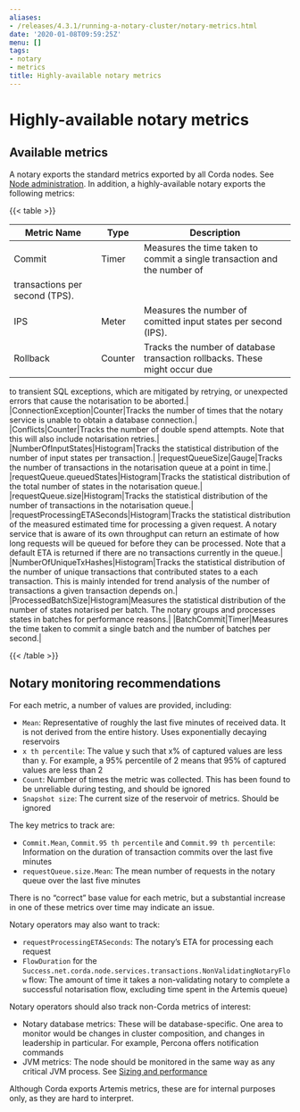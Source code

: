 ```yaml
---
aliases:
- /releases/4.3.1/running-a-notary-cluster/notary-metrics.html
date: '2020-01-08T09:59:25Z'
menu: []
tags:
- notary
- metrics
title: Highly-available notary metrics
---
```



# Highly-available notary metrics


## Available metrics

A notary exports the standard metrics exported by all Corda nodes. See [Node administration](../node-administration.md). In addition, a
highly-available notary exports the following metrics:


{{< table >}}

|Metric Name|Type|Description|
|-----------------------------|-----------|------------------------------------------------------------------------------|
|Commit|Timer|Measures the time taken to commit a single transaction and the number of
transactions per second (TPS).|
|IPS|Meter|Measures the number of comitted input states per second (IPS).|
|Rollback|Counter|Tracks the number of database transaction rollbacks. These might occur due
to transient SQL exceptions, which are mitigated by retrying, or unexpected
errors that cause the notarisation to be aborted.|
|ConnectionException|Counter|Tracks the number of times that the notary service is unable to obtain a
database connection.|
|Conflicts|Counter|Tracks the number of double spend attempts. Note that this will also include
notarisation retries.|
|NumberOfInputStates|Histogram|Tracks the statistical distribution of the number of input states per
transaction.|
|requestQueueSize|Gauge|Tracks the number of transactions in the notarisation queue at a point in
time.|
|requestQueue.queuedStates|Histogram|Tracks the statistical distribution of the total number of states in the
notarisation queue.|
|requestQueue.size|Histogram|Tracks the statistical distribution of the number of transactions in the
notarisation queue.|
|requestProcessingETASeconds|Histogram|Tracks the statistical distribution of the measured estimated time for
processing a given request. A notary service that is aware of its own
throughput can return an estimate of how long requests will be queued for
before they can be processed. Note that a default ETA is returned if there
are no transactions currently in the queue.|
|NumberOfUniqueTxHashes|Histogram|Tracks the statistical distribution of the number of unique transactions
that contributed states to a each transaction. This is mainly intended for
trend analysis of the number of transactions a given transaction depends on.|
|ProcessedBatchSize|Histogram|Measures the statistical distribution of the number of states notarised per
batch. The notary groups and processes states in batches for performance
reasons.|
|BatchCommit|Timer|Measures the time taken to commit a single batch and the number of batches
per second.|

{{< /table >}}


## Notary monitoring recommendations

For each metric, a number of values are provided, including:


* `Mean`: Representative of roughly the last five minutes of received data. It is not derived from the entire
history. Uses exponentially decaying reservoirs
* `x th percentile`: The value y such that x% of captured values are less than y. For example, a 95% percentile of 2
means that 95% of captured values are less than 2
* `Count`: Number of times the metric was collected. This has been found to be unreliable during testing, and should
be ignored
* `Snapshot size`: The current size of the reservoir of metrics. Should be ignored

The key metrics to track are:


* `Commit.Mean`, `Commit.95 th percentile` and `Commit.99 th percentile`: Information on the duration of
transaction commits over the last five minutes
* `requestQueue.size.Mean`: The mean number of requests in the notary queue over the last five minutes

There is no “correct” base value for each metric, but a substantial increase in one of these metrics over time may
indicate an issue.

Notary operators may also want to track:


* `requestProcessingETASeconds`: The notary’s ETA for processing each request
* `FlowDuration` for the `Success.net.corda.node.services.transactions.NonValidatingNotaryFlow` flow: The amount
of time it takes a non-validating notary to complete a successful notarisation flow, excluding time spent in the
Artemis queue)

Notary operators should also track non-Corda metrics of interest:


* Notary database metrics: These will be database-specific. One area to monitor would be changes in cluster
composition, and changes in leadership in particular. For example, Percona offers notification commands
* JVM metrics: The node should be monitored in the same way as any critical JVM process. See
[Sizing and performance](../sizing-and-performance.md)

Although Corda exports Artemis metrics, these are for internal purposes only, as they are hard to interpret.

